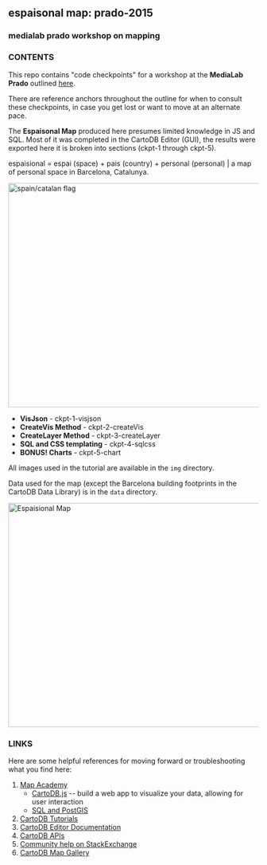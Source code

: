 ## espaisonal map: prado-2015
### medialab prado workshop on mapping

### CONTENTS
This repo contains "code checkpoints" for a workshop at the **MediaLab Prado** outlined [here]().

There are reference anchors throughout the outline for when to consult these checkpoints, in case you get lost or want to move at an alternate pace.

The **Espaisonal Map** produced here presumes limited knowledge in JS and SQL. Most of it was completed in the CartoDB Editor (GUI), the results were exported here it is broken into sections (ckpt-1 through ckpt-5).

espaisional = espai (space) + pais (country) + personal (personal) | a map of personal space in Barcelona, Catalunya.

<img src="https://raw.githubusercontent.com/auremoser/prado-2015/master/img/flag.png" align="center" alt="spain/catalan flag" margin="5px" height="450" width="700">

* **VisJson** - ckpt-1-visjson
* **CreateVis Method** - ckpt-2-createVis
* **CreateLayer Method** - ckpt-3-createLayer
* **SQL and CSS templating** - ckpt-4-sqlcss
* **BONUS! Charts** - ckpt-5-chart

All images used in the tutorial are available in the `img` directory.

Data used for the map (except the Barcelona building footprints in the CartoDB Data Library) is in the `data` directory.

<img src="https://raw.githubusercontent.com/auremoser/prado-2015/master/img/espaisional.jpg" align="center" alt="Espaisional Map" margin="5px" height="450" width="700">

### LINKS
Here are some helpful references for moving forward or troubleshooting what you find here:

1. [Map Academy](http://academy.cartodb.com)
    + [CartoDB.js](http://academy.cartodb.com/courses/03-cartodbjs-ground-up/lesson-3.html) -- build a web app to visualize your data, allowing for user interaction
	+ [SQL and PostGIS](http://academy.cartodb.com/courses/04-sql-postgis.html)
2. [CartoDB Tutorials](http://docs.cartodb.com/tutorials.html)
3. [CartoDB Editor Documentation](http://docs.cartodb.com/cartodb-editor.html)
4. [CartoDB APIs](http://docs.cartodb.com/cartodb-platform.html)
5. [Community help on StackExchange](http://gis.stackexchange.com/questions/tagged/cartodb)
6. [CartoDB Map Gallery](http://cartodb.com/gallery/)